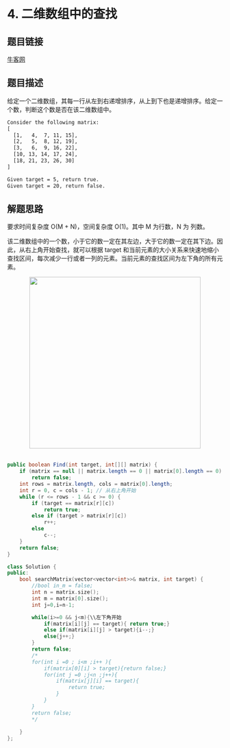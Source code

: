 # 4. 二维数组中的查找

## 题目链接

[牛客网](https://www.nowcoder.com/practice/abc3fe2ce8e146608e868a70efebf62e?tpId=13&tqId=11154&tPage=1&rp=1&ru=/ta/coding-interviews&qru=/ta/coding-interviews/question-ranking&from=cyc_github)

## 题目描述

给定一个二维数组，其每一行从左到右递增排序，从上到下也是递增排序。给定一个数，判断这个数是否在该二维数组中。

```html
Consider the following matrix:
[
  [1,   4,  7, 11, 15],
  [2,   5,  8, 12, 19],
  [3,   6,  9, 16, 22],
  [10, 13, 14, 17, 24],
  [18, 21, 23, 26, 30]
]

Given target = 5, return true.
Given target = 20, return false.
```

## 解题思路

要求时间复杂度 O(M + N)，空间复杂度 O(1)。其中 M 为行数，N 为 列数。

该二维数组中的一个数，小于它的数一定在其左边，大于它的数一定在其下边。因此，从右上角开始查找，就可以根据 target 和当前元素的大小关系来快速地缩小查找区间，每次减少一行或者一列的元素。当前元素的查找区间为左下角的所有元素。

<div align="center"> <img src="https://cs-notes-1256109796.cos.ap-guangzhou.myqcloud.com/35a8c711-0dc0-4613-95f3-be96c6c6e104.gif" width="400px"> </div><br>

```java
public boolean Find(int target, int[][] matrix) {
    if (matrix == null || matrix.length == 0 || matrix[0].length == 0)
        return false;
    int rows = matrix.length, cols = matrix[0].length;
    int r = 0, c = cols - 1; // 从右上角开始
    while (r <= rows - 1 && c >= 0) {
        if (target == matrix[r][c])
            return true;
        else if (target > matrix[r][c])
            r++;
        else
            c--;
    }
    return false;
}
```

```C++
class Solution {
public:
    bool searchMatrix(vector<vector<int>>& matrix, int target) {
        //bool in_m = false;
        int n = matrix.size();
        int m = matrix[0].size();
        int j=0,i=n-1;

        while(i>=0 && j<m){\\左下角开始
            if(matrix[i][j] == target){ return true;}
            else if(matrix[i][j] > target){i--;}
            else{j++;}   
        }
        return false;
        /*
        for(int i =0 ; i<m ;i++ ){
            if(matrix[0][i] > target){return false;}
            for(int j =0 ;j<n ;j++){
                if(matrix[j][i] == target){
                    return true;
                }
            }
        }
        return false;
        */
        
    }
};
```
